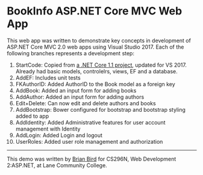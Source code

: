 # BookInfo ASP.NET Core MVC Web App
This web app was written to demonstrate key concepts in development of ASP.NET Core MVC 2.0 web apps using Visual Studio 2017.
Each of the following branches represents a development step:

1. StartCode: Copied from [a .NET Core 1.1 project](https://github.com/LCC-CIT/CS296N-BookInfo-Core), updated for VS 2017. Already had basic models, controlelrs, views, EF and a database.
1.  AddEF: Includes unit tests 
1. FKAuthorID: Added AuthorID to the Book model as a foreign key
2. AddBook: Added an input form for adding books
3. AddAuthor: Added an input form for adding authors
5. Edit+Delete: Can now edit and delete authors and books
7. AddBootstrap: Bower configured for bootstrap and bootstrap styling added to app
8. AddIdentity: Added Administrative features for user account management with Identity
9. AddLogin: Added Login and logout
1. UserRoles: Added user role management and authorization

----

This demo was written by [Brian Bird](https://birdsbits.blog) for CS296N, Web Development 2:ASP.NET, at Lane Community College.
